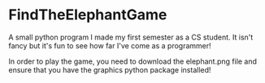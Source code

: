 # FindTheElephantGame
A small python program I made my first semester as a CS student. It isn't fancy but it's fun to see how far I've come as a programmer! 

In order to play the game, you need to download the elephant.png file and ensure that you have the graphics python package installed! 
